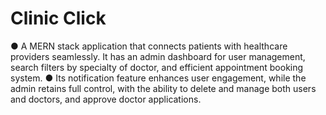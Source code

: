 # Clinic Click
●	A MERN stack application that connects patients with healthcare providers seamlessly. It has an admin dashboard for user management, search filters by specialty of doctor, and efficient appointment booking system.
●	Its notification feature enhances user engagement, while the admin retains full control, with the ability to delete and manage both users and doctors, and approve doctor applications.
